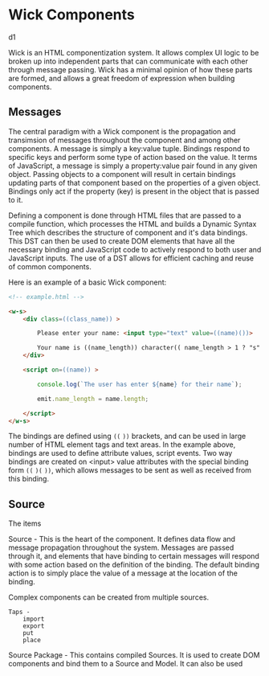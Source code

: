 # Wick Components

d1

Wick is an HTML componentization system. It allows complex UI logic to be broken up into independent parts that can communicate with each other through message passing. Wick has a minimal opinion of how these parts are formed, and allows a great freedom of expression when building components.


## Messages

The central paradigm with a Wick component is the propagation and transimsion of messages throughout the component and among other components. A message is simply a key:value tuple. Bindings respond to specific keys and perform some type of action based on the value. It terms of JavaScript, a message is simply a property:value pair found in any given object. Passing objects to a component will result in certain bindings updating parts of that component based on the properties of a given object. Bindings only act if the property (key) is present in the object that is passed to it.  

Defining a component is done through HTML files that are passed to a compile function, which processes the HTML and builds a Dynamic Syntax Tree which describes the structure of component and it's data bindings. This DST can then be used to create DOM elements that have all the necessary binding and JavaScript code to actively respond to both user and JavaScript inputs. The use of a DST allows for efficient caching and reuse of common components.  

Here is an example of a basic Wick component:

```html
<!-- example.html -->

<w-s>
	<div class=((class_name)) >

		Please enter your name: <input type="text" value=((name)())>

		Your name is ((name_length)) character(( name_length > 1 ? "s" : "" )) long.
	</div>

	<script on=((name)) >

		console.log(`The user has enter ${name} for their name`);

		emit.name_length = name.length;

	</script>
</w-s>

```

The bindings are defined using ``((`` ``))`` brackets, and can be used in large number of HTML element tags and text areas. In the example above, bindings are used to define attribute values, script events. Two way bindings are created on &lt;input&gt; value attributes with the special binding form ``((`` ``)(`` ``))``, which allows messages to be sent as well as received from this binding.


## Source

The items

Source - This is the heart of the component. It defines data flow and message propagation throughout the system. Messages are passed through it, and elements that have binding to certain messages will respond with some action based on the definition of the binding. The default binding action is to simply place the value of a message at the location of the binding.

Complex components can be created from multiple sources.

	Taps -
		import
		export
		put
		place


Source Package - This contains compiled Sources. It is used to create DOM components and bind them to a Source and Model. It can also be used
